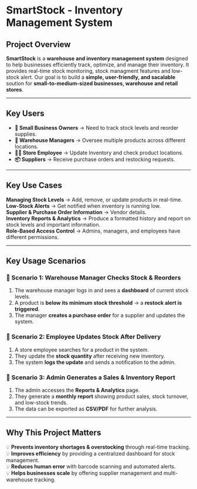 # SmartStock - Inventory Management System
## Project Overview
**SmartStock** is a **warehouse and inventory management system** designed to help businesses efficiently track, optimize, and manage their inventory. It provides real-time stock monitoring, stock managment features and low-stock alert.
Our goal is to build a **simple, user-friendly, and sacalable** soution for **small-to-medium-sized businesses, warehouse and retail stores**.

---

## Key Users
- **👤 Small Business Owners** -> Need to track stock levels and reorder supplies.
- **👥 Warehouse Managers** -> Oversee multiple products across different locations.
- **👨‍💼 Store Employee** -> Update Inventory and check product locations.
- **📦 Suppliers** -> Receive purchase orders and restocking requests.

---

## Key Use Cases

**Managing Stock Levels** -> Add, remove, or update products in real-time.<br /> 
**Low-Stock Alerts** -> Get notified when inventory is running low.<br /> 
**Supplier & Purchase Order Information** -> Vendor details.<br /> 
**Inventory Reports & Analytics** → Produce a formatted history and report on stock levels and important information.<br /> 
**Role-Based Access Control** -> Admins, managers, and employees have different permissions.

---

## Key Usage Scenarios  
### 🔹 Scenario 1: Warehouse Manager Checks Stock & Reorders  
1. The warehouse manager logs in and sees a **dashboard** of current stock levels.  
2. A product is **below its minimum stock threshold** → a **restock alert is triggered**.  
3. The manager **creates a purchase order** for a supplier and updates the system.

### 🔹 Scenario 2: Employee Updates Stock After Delivery  
1. A store employee searches for a product in the system.  
2. They update the **stock quantity** after receiving new inventory.  
3. The system **logs the update** and sends a notification to the admin.

### 🔹 Scenario 3: Admin Generates a Sales & Inventory Report  
1. The admin accesses the **Reports & Analytics** page.  
2. They generate a **monthly report** showing product sales, stock turnover, and low-stock trends.
3. The data can be exported as **CSV/PDF** for further analysis.

---

## Why This Project Matters  
💡 **Prevents inventory shortages & overstocking** through real-time tracking.  
💡 **Improves efficiency** by providing a centralized dashboard for stock management.  
💡 **Reduces human error** with barcode scanning and automated alerts.  
💡 **Helps businesses scale** by offering supplier management and multi-warehouse tracking.  
